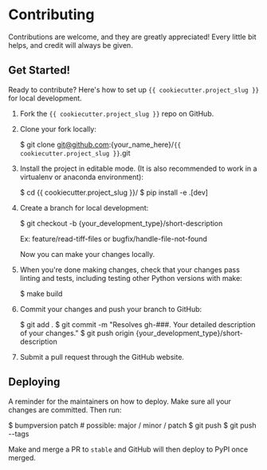 # Contributing

Contributions are welcome, and they are greatly appreciated! Every little bit
helps, and credit will always be given.

## Get Started!
Ready to contribute? Here's how to set up `{{ cookiecutter.project_slug }}` for local development.

1. Fork the `{{ cookiecutter.project_slug }}` repo on GitHub.
2. Clone your fork locally:

    $ git clone git@github.com:{your_name_here}/`{{ cookiecutter.project_slug }}`.git

3. Install the project in editable mode. (It is also recommended to work in a virtualenv or anaconda environment):

    $ cd {{ cookiecutter.project_slug }}/
    $ pip install -e .[dev]

4. Create a branch for local development:

    $ git checkout -b {your_development_type}/short-description

    Ex: feature/read-tiff-files or bugfix/handle-file-not-found

    Now you can make your changes locally.

5. When you're done making changes, check that your changes pass linting and
   tests, including testing other Python versions with make:

    $ make build

6. Commit your changes and push your branch to GitHub:

    $ git add .
    $ git commit -m "Resolves gh-###. Your detailed description of your changes."
    $ git push origin {your_development_type}/short-description

7. Submit a pull request through the GitHub website.

## Deploying

A reminder for the maintainers on how to deploy.
Make sure all your changes are committed.
Then run:

$ bumpversion patch # possible: major / minor / patch
$ git push
$ git push --tags

Make and merge a PR to `stable` and GitHub will then deploy to PyPI once merged.
